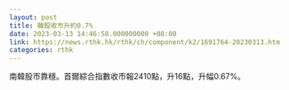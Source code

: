 ```yaml
---
layout: post
title: 韓股收市升約0.7%
date: 2023-03-13 14:46:58.000000000 +08:00
link: https://news.rthk.hk/rthk/ch/component/k2/1691764-20230313.htm
categories: rthk
---
```


南韓股市靠穩。首爾綜合指數收市報2410點，升16點，升幅0.67%。
